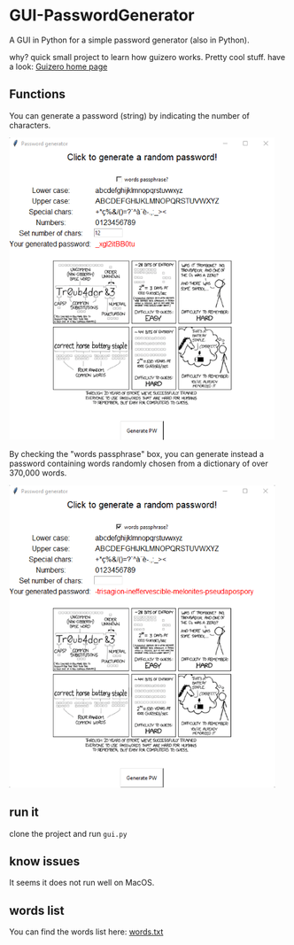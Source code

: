 # GUI-PasswordGenerator
A GUI in Python for a simple password generator (also in Python). 

why? quick small project to learn how guizero works. Pretty cool stuff.
have a look: [Guizero home page]('https://lawsie.github.io/guizero/start/')

## Functions
You can generate a password (string) by indicating the number of characters.

![string password](img\view_string_password_small.png 'String Password')


By checking the "words passphrase" box, you can generate instead a password containing words randomly chosen from a dictionary of over 370,000 words.

![Word password](img\view_words_password_small.png 'Words Password')

## run it
clone the project and run `gui.py`

## know issues
It seems it does not run well on MacOS.


## words list
You can find the words list here: [words.txt]('python\GUI-PasswordGenerator\list\words.txt')

